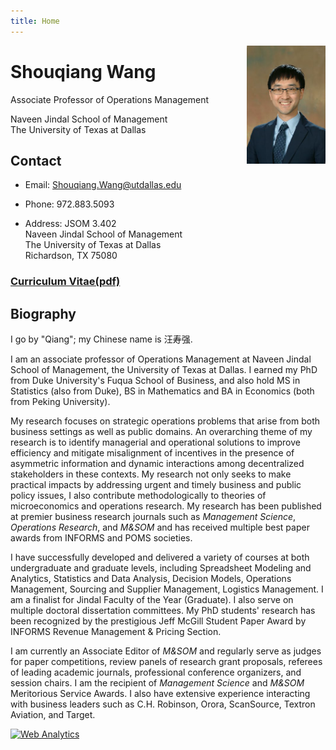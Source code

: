 ```yaml
---
title: Home
---
```


<img src="Qiang_photo.jpg" style="max-width:25%;min-width:40px;float:right;" alt="Github repo" />

# Shouqiang Wang

Associate Professor of Operations Management

Naveen Jindal School of Management<br>
The University of Texas at Dallas

## Contact

* Email: Shouqiang.Wang@utdallas.edu

* Phone: 972.883.5093 

* Address: JSOM 3.402 <br>
Naveen Jindal School of Management<br>
The University of Texas at Dallas<br>
Richardson, TX 75080

### [Curriculum Vitae(pdf)](https://www.dropbox.com/s/k5hyo51vpbtiaf5/ShouqiangWangCV.pdf?dl=1)

## Biography

I go by "Qiang"; my Chinese name is 汪寿强.

I am an associate professor of Operations Management at Naveen Jindal School of Management, the University of Texas at Dallas. I earned my PhD from Duke University's Fuqua School of Business, and also hold MS in Statistics (also from Duke), BS in Mathematics and BA in Economics (both from Peking University).

My research focuses on strategic operations problems that arise from both business settings as well as public domains. An overarching theme of my research is to identify managerial and operational solutions to improve efficiency and mitigate misalignment of incentives in the presence of asymmetric information and dynamic interactions among decentralized stakeholders in these contexts. My research not only seeks to make practical impacts by addressing urgent and timely business and public policy issues, I also contribute methodologically to theories of microeconomics and operations research. My research has been published at premier business research journals such as *Management Science*, *Operations Research*, and *M&SOM* and has received multiple best paper awards from INFORMS and POMS societies. 

I have successfully developed and delivered a variety of courses at both undergraduate and graduate levels, including Spreadsheet Modeling and Analytics, Statistics and Data Analysis,  Decision Models, Operations Management, Sourcing and Supplier Management, Logistics Management. I am a finalist for Jindal Faculty of the Year (Graduate). I also serve on multiple doctoral dissertation committees. My PhD students' research has been recognized by the prestigious Jeff McGill Student Paper Award by INFORMS Revenue Management & Pricing Section.  

I am currently an Associate Editor of *M&SOM* and regularly serve as judges for paper competitions, review panels of research grant proposals, referees of leading academic journals, professional conference organizers, and session chairs. I am the recipient of *Management Science* and *M&SOM* Meritorious Service Awards. I also have extensive experience interacting with business leaders such as C.H. Robinson, Orora, ScanSource, Textron Aviation, and Target. 

<!-- Default Statcounter code for My Homepage
shouqiangwang.netlify.app -->
<script type="text/javascript">
var sc_project=6300692; 
var sc_invisible=1; 
var sc_security="a0a06a48"; 
</script>
<script type="text/javascript"
src="https://www.statcounter.com/counter/counter.js"
async></script>
<noscript><div class="statcounter"><a title="Web Analytics"
href="https://statcounter.com/" target="_blank"><img
class="statcounter"
src="https://c.statcounter.com/6300692/0/a0a06a48/1/"
alt="Web Analytics"
referrerPolicy="no-referrer-when-downgrade"></a></div></noscript>
<!-- End of Statcounter Code -->